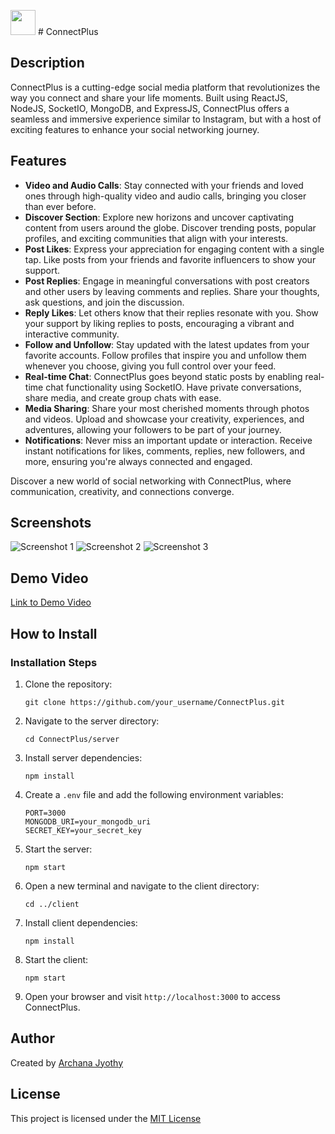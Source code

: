 <img src="https://res.cloudinary.com/connect-plus/image/upload/v1688821707/connect-plus/Logo/icon-web-01_dsqwqu.svg" width="40" height="40">  # ConnectPlus 
## Description
ConnectPlus is a cutting-edge social media platform that revolutionizes the way you connect and share your life moments. Built using ReactJS, NodeJS, SocketIO, MongoDB, and ExpressJS, ConnectPlus offers a seamless and immersive experience similar to Instagram, but with a host of exciting features to enhance your social networking journey.

## Features
- **Video and Audio Calls**: Stay connected with your friends and loved ones through high-quality video and audio calls, bringing you closer than ever before.
- **Discover Section**: Explore new horizons and uncover captivating content from users around the globe. Discover trending posts, popular profiles, and exciting communities that align with your interests.
- **Post Likes**: Express your appreciation for engaging content with a single tap. Like posts from your friends and favorite influencers to show your support.
- **Post Replies**: Engage in meaningful conversations with post creators and other users by leaving comments and replies. Share your thoughts, ask questions, and join the discussion.
- **Reply Likes**: Let others know that their replies resonate with you. Show your support by liking replies to posts, encouraging a vibrant and interactive community.
- **Follow and Unfollow**: Stay updated with the latest updates from your favorite accounts. Follow profiles that inspire you and unfollow them whenever you choose, giving you full control over your feed.
- **Real-time Chat**: ConnectPlus goes beyond static posts by enabling real-time chat functionality using SocketIO. Have private conversations, share media, and create group chats with ease.
- **Media Sharing**: Share your most cherished moments through photos and videos. Upload and showcase your creativity, experiences, and adventures, allowing your followers to be part of your journey.
- **Notifications**: Never miss an important update or interaction. Receive instant notifications for likes, comments, replies, new followers, and more, ensuring you're always connected and engaged.

Discover a new world of social networking with ConnectPlus, where communication, creativity, and connections converge.

## Screenshots

![Screenshot 1](link_to_screenshot1)
![Screenshot 2](link_to_screenshot2)
![Screenshot 3](link_to_screenshot3)

## Demo Video

[Link to Demo Video](link_to_demo_video)

## How to Install

### Installation Steps

1. Clone the repository:
   ```
   git clone https://github.com/your_username/ConnectPlus.git
   ```
   
2. Navigate to the server directory:
   ```
   cd ConnectPlus/server
   ```

3. Install server dependencies:
   ```
   npm install
   ```

4. Create a `.env` file and add the following environment variables:
   ```
   PORT=3000
   MONGODB_URI=your_mongodb_uri
   SECRET_KEY=your_secret_key
   ```

5. Start the server:
   ```
   npm start
   ```

6. Open a new terminal and navigate to the client directory:
   ```
   cd ../client
   ```

7. Install client dependencies:
   ```
   npm install
   ```

8. Start the client:
   ```
   npm start
   ```

9. Open your browser and visit `http://localhost:3000` to access ConnectPlus.

## Author
Created by [Archana Jyothy](https://github.com/Archanajyothy/)

## License
This project is licensed under the [MIT License](link_to_license)
